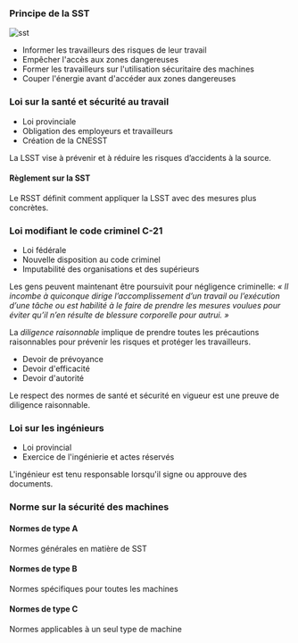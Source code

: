 ### Principe de la SST
![sst](Pasted%20image%2020250424103743.png)

- Informer les travailleurs des risques de leur travail
- Empêcher l'accès aux zones dangereuses
- Former les travailleurs sur l'utilisation sécuritaire des machines
- Couper l'énergie avant d'accéder aux zones dangereuses

### Loi sur la santé et sécurité au travail
- Loi provinciale
- Obligation des employeurs et travailleurs
- Création de la CNESST

La LSST vise à prévenir et à réduire les risques d’accidents à la source.

#### Règlement sur la SST
Le RSST définit comment appliquer la LSST avec des mesures plus concrètes.

### Loi modifiant le code criminel C-21
- Loi fédérale
- Nouvelle disposition au code criminel
- Imputabilité des organisations et des supérieurs

Les gens peuvent maintenant être poursuivit pour négligence criminelle: *« Il incombe à quiconque dirige l’accomplissement d’un travail ou l’exécution d’une tâche ou est habilité à le faire de prendre les mesures voulues pour éviter qu’il n’en résulte de blessure corporelle pour autrui. »*

La *diligence raisonnable* implique de prendre toutes les précautions raisonnables pour prévenir les risques et protéger les travailleurs.

- Devoir de prévoyance
- Devoir d'efficacité
- Devoir d'autorité

Le respect des normes de santé et sécurité en vigueur est une preuve de diligence raisonnable.

### Loi sur les ingénieurs
- Loi provincial
- Exercice de l'ingénierie et actes réservés

L'ingénieur est tenu responsable lorsqu'il signe ou approuve des documents.

### Norme sur la sécurité des machines
#### Normes de type A
Normes générales en matière de SST
#### Normes de type B
Normes spécifiques pour toutes les machines
#### Normes de type C
Normes applicables à un seul type de machine
